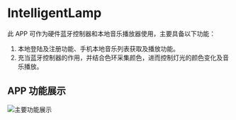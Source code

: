 # IntelligentLamp
此 APP 可作为硬件蓝牙控制器和本地音乐播放器使用，主要具备以下功能：
1. 本地登陆及注册功能、手机本地音乐列表获取及播放功能。
2. 充当蓝牙控制器的作用，并结合色环采集颜色，进而控制灯光的颜色变化及音乐播放。
## APP 功能展示
![主要功能展示](https://img-blog.csdnimg.cn/20190119191941185.png?x-oss-process=image/watermark,type_ZmFuZ3poZW5naGVpdGk,shadow_10,text_aHR0cHM6Ly9ibG9nLmNzZG4ubmV0L21veXVjaGFvc2hlbmc=,size_16,color_FFFFFF,t_70)
